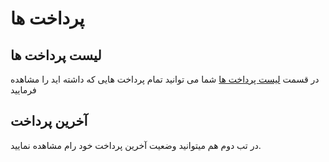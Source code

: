 # پرداخت ها

## لیست پرداخت ها
در قسمت [لیست پرداخت ها](https://panel.virakcloud.com/accounting/payment/list#list) شما می توانید تمام پرداخت هایی که داشته اید را مشاهده فرمایید

<DarkModeImage
  dark-src="/images/guides/fa/dark/accounting/payments-list.png"
  light-src="/images/guides/fa/light/accounting/payments-list.png"
  alt="Registration image"
/>

## آخرین پرداخت

در تب دوم هم میتوانید وضعیت آخرین پرداخت خود رام مشاهده نمایید.

<DarkModeImage
  dark-src="/images/guides/fa/dark/accounting/last-payment.png"
  light-src="/images/guides/fa/light/accounting/last-payment.png"
  alt="Registration image"
/>
